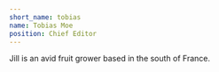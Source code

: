 ```yaml
---
short_name: tobias
name: Tobias Moe
position: Chief Editor
---
```

Jill is an avid fruit grower based in the south of France.
